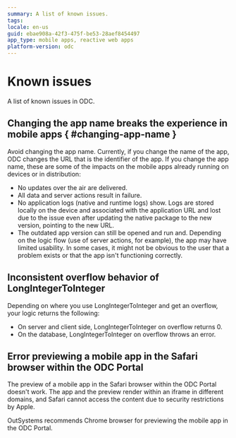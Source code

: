 ```yaml
---
summary: A list of known issues.
tags:
locale: en-us
guid: ebae908a-42f3-475f-be53-28aef8454497
app_type: mobile apps, reactive web apps
platform-version: odc
---
```


# Known issues

A list of known issues in ODC.

## Changing the app name breaks the experience in mobile apps { #changing-app-name } 

Avoid changing the app name. Currently, if you change the name of the app, ODC changes the URL that is the identifier of the app. If you change the app name, these are some of the impacts on the mobile apps already running on devices or in distribution:

* No updates over the air are delivered.
* All data and server actions result in failure.
* No application logs (native and runtime logs) show. Logs are stored locally on the device and associated with the application URL and lost due to the issue even after updating the native package to the new version, pointing to the new URL. 
* The outdated app version can still be opened and run and. Depending on the logic flow (use of server actions, for example), the app may have limited usability. In some cases, it might not be obvious to the user that a problem exists or that the app isn't functioning correctly.

## Inconsistent overflow behavior of LongIntegerToInteger

Depending on where you use LongIntegerToInteger and get an overflow, your logic returns the following:

* On server and client side, LongIntegerToInteger on overflow returns 0.
* On the database, LongIntegerToInteger on overflow throws an error.

## Error previewing a mobile app in the Safari browser within the ODC Portal

The preview of a mobile app in the Safari browser within the ODC Portal doesn't work. The app and the preview render within an iframe in different domains, and Safari cannot access the content due to security restrictions by Apple.

OutSystems recommends Chrome browser for previewing the mobile app in the ODC Portal.
